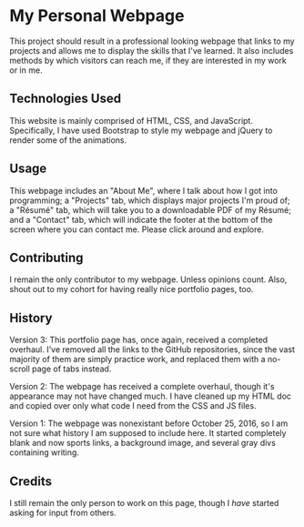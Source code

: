 # My Personal Webpage

This project should result in a professional looking webpage that links to my projects and allows me to display the skills that I've learned. It also includes methods by which visitors can reach me, if they are interested in my work or in me.

## Technologies Used

This website is mainly comprised of HTML, CSS, and JavaScript. Specifically, I have used Bootstrap to style my webpage and jQuery to render some of the animations.

## Usage

This webpage includes an "About Me", where I talk about how I got into programming; a "Projects" tab, which displays major projects I'm proud of; a "R&eacute;sum&eacute;" tab, which will take you to a downloadable PDF of my R&eacute;sum&eacute;; and a "Contact" tab, which will indicate the footer at the bottom of the screen where you can contact me. Please click around and explore.

## Contributing

I remain the only contributor to my webpage. Unless opinions count. Also, shout out to my cohort for having really nice portfolio pages, too.

## History

Version 3: This portfolio page has, once again, received a completed overhaul. I've removed all the links to the GitHub repositories, since the vast majority of them are simply practice work, and replaced them with a no-scroll page of tabs instead.

Version 2: The webpage has received a complete overhaul, though it's appearance may not have changed much. I have cleaned up my HTML doc and copied over only what code I need from the CSS and JS files.

Version 1: The webpage was nonexistant before October 25, 2016, so I am not sure what history I am supposed to include here. It started completely blank and now sports links, a background image, and several gray divs containing writing.

## Credits

I still remain the only person to work on this page, though I *have* started asking for input from others.
